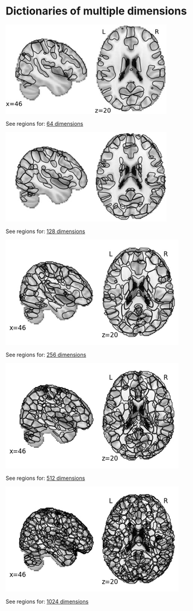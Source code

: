 # Dictionaries of multiple dimensions

![64 dimensions](imgs/front/64.jpg "64 dimensions")

See regions for: [64 dimensions](64 "Labels for 64 dimensions")

![128 dimensions](imgs/front/128.jpg "128 dimensions")

See regions for: [128 dimensions](128 "Labels for 128 dimensions")

![256 dimensions](imgs/front/256.jpg "256 dimensions")

See regions for: [256 dimensions](256 "Labels for 256 dimensions")

![512 dimensions](imgs/front/512.jpg "512 dimensions")

See regions for: [512 dimensions](512 "Labels for 512 dimensions")

![1024 dimensions](imgs/front/1024.jpg "1024 dimensions")

See regions for: [1024 dimensions](1024 "Labels for 1024 dimensions")
